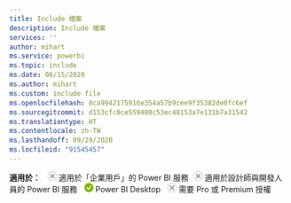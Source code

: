 ```yaml
---
title: Include 檔案
description: Include 檔案
services: ''
author: mihart
ms.service: powerbi
ms.topic: include
ms.date: 08/15/2020
ms.author: mihart
ms.custom: include file
ms.openlocfilehash: 8ca9942175916e354a57b9cee9f35382de0fc6ef
ms.sourcegitcommit: d153cfc0ce559480c53ec48153a7e131b7a31542
ms.translationtype: HT
ms.contentlocale: zh-TW
ms.lasthandoff: 09/29/2020
ms.locfileid: "91545457"
---
```

<Token>**適用於：** ![不適用。](media/no.png)適用於「企業用戶」的 Power BI 服務![不適用。](media/no.png)適用於設計師與開發人員的 Power BI 服務 ![適用。](media/yes.png)Power BI Desktop ![不適用。](media/no.png)需要 Pro 或 Premium 授權</Token>
